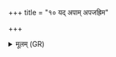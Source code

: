+++
title = "१० यद् अपाम् अपजह्रिम"

+++
<details><summary>मूलम् (GR)</summary>

यद् अपाम् अपजह्रिम  
निमज्य पपिमोदकम् ।  
(…) ॥ +++(see 3cd)+++
</details>